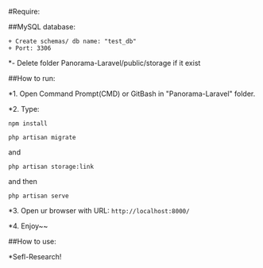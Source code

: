#Require:

##MySQL database:

	+ Create schemas/ db name: "test_db"
	+ Port: 3306
	
*- Delete folder Panorama-Laravel/public/storage if it exist

##How to run:

*1. Open Command Prompt(CMD) or GitBash in "Panorama-Laravel" folder.

*2. Type:
```
npm install
```


```
php artisan migrate
```
 
 and
```
php artisan storage:link
```

 and then     
```
php artisan serve
```

*3. Open ur browser with URL:
		```
		http://localhost:8000/
		```
                
*4. Enjoy~~

##How to use:

*Sefl-Research!
